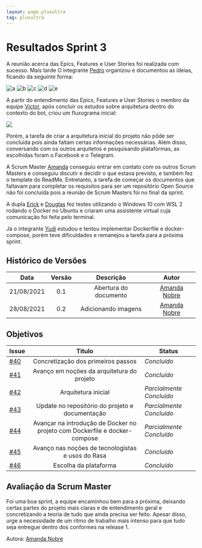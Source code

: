 ```yaml
---
layout: page_plusultra
tag: plusultra
---
```

# Resultados Sprint 3

A reunião acerca das Epics, Features e User Stories foi realizada com sucesso. Mais tarde O integrante [Pedro](https://github.com/PedroLSF) organizou e documentou as ideias, ficando da seguinte forma:

![a](https://user-images.githubusercontent.com/44625056/131229648-454b1d94-386b-4570-b3eb-27de44c7207e.jpg)
![b](https://user-images.githubusercontent.com/44625056/131229649-cc7874ac-5b84-419c-9692-a881517bc481.jpg)
![c](https://user-images.githubusercontent.com/44625056/131229652-52e66361-f757-4a9d-ab30-0f899deba3b6.jpg)
![d](https://user-images.githubusercontent.com/44625056/131229654-200f45a6-0122-46f6-a19d-3892f73464c6.jpg)
![e](https://user-images.githubusercontent.com/44625056/131229656-79ba1fce-d4d6-4c61-bafa-f9e19ce7aea0.jpg)

A partir do entendimento das Epics, Features e User Stories o membro da equipe [Victor](https://github.com/victorear05), após concluir os estudos sobre arquitetura dentro do contexto do bot, criou um fluxograma inicial:

![](https://user-images.githubusercontent.com/78758172/129460691-61bdd9d6-33fb-4fb0-843a-37e229f7679e.png)

Porém, a tarefa de criar a arquitetura inicial do projeto não pôde ser concluída pois ainda faltam certas informações necessárias. Além disso, conversando com os outros arquitetos e pesquisando plataformas, as escolhidas foram o Facebook e o Telegram.

A Scrum Master [Amanda](https://github.com/AmandaNbr) conseguiu entrar em contato com os outros Scrum Masters e conseguiu discutir e decidir o que estava previsto, e também fez o template do ReadMe. Entretanto, a tarefa de começar os documentos que faltavam para completar os requisitos para ser um repositório Open Source não foi concluída pois a reunião de Scrum Masters foi no final da sprint.

A dupla [Erick](https://github.com/Ericklevy) e [Douglas](https://github.com/DouglasMonteles) fez testes utilizando o Windows 10 com WSL 2 rodando o Docker no Ubuntu e criaram uma assistente virtual cuja comunicação foi feita pelo terminal.

Já o integrante [Yudi](https://github.com/yudi-azvd) estudou e tentou implementar Dockerfile e docker-compose, porém teve dificuldades e remanejou a tarefa para a próxima sprint.

## Histórico de Versões

| Data       | Versão | Descrição                      | Autor             |
| :--------: | :----: | :----------:                   | :---------------: |
| 21/08/2021 |    0.1   | Abertura do documento | [Amanda Nobre](https://github.com/AmandaNbr)|
| 28/08/2021 |    0.2   | Adicionando imagens | [Amanda Nobre](https://github.com/AmandaNbr)|

## Objetivos

| Issue |            Título            |         Status        | 
|-------|:----------------------------:|-----------------------|
| [#40](https://github.com/fga-eps-mds/2021-1-Bot/issues/40) | Concretização dos primeiros passos | _Concluído_ |
| [#41](https://github.com/fga-eps-mds/2021-1-Bot/issues/41) | Avanço em noções da arquitetura do projeto | _Concluído_ |
| [#42](https://github.com/fga-eps-mds/2021-1-Bot/issues/42) | Arquitetura inicial | _Parcialmente Concluído_ |
| [#43](https://github.com/fga-eps-mds/2021-1-Bot/issues/43) | Update no repositório do projeto e documentação | _Parcialmente Concluído_ |
| [#44](https://github.com/fga-eps-mds/2021-1-Bot/issues/44) | Avançar na introdução de Docker no projeto com Dockerfile e docker-compose | _Parcialmente Concluído_ |
| [#45](https://github.com/fga-eps-mds/2021-1-Bot/issues/45) | Avanço nas noções de tecnologistas e usos do Rasa | _Concluído_|
| [#46](https://github.com/fga-eps-mds/2021-1-Bot/issues/46) | Escolha da plataforma | _Concluído_ |

## Avaliação da Scrum Master

Foi uma boa sprint, a equipe encaminhou bem para a próxima, deixando certas partes do projeto mais claras e de entendimento geral e concretizando a teoria de tudo que ainda precisa ser feito. Apesar disso, urge a necessidade de um ritmo de trabalho mais intenso para que tudo seja entregue dentro dos conformes na release 1.

Autora: [Amanda Nobre](https://github.com/AmandaNbr)